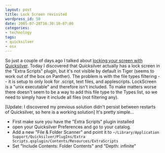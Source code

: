```yaml
---
layout: post
title: Lock Screen revisited
wordpress_id: 58
date: 2005-07-28T16:30:10-07:00
categories:
- technology
tags:
- quicksilver
- osx
---
```

So just a couple of days ago I talked about [locking your screen with Quicksilver][lockscreen].  Today I discovered that
Quicksilver actually has a lock screen in the "Extra Scripts" plugin, but it's not visible by default in Tiger (seems to
work out of the box on Panther).  The problem is with the file types filtering -- it is setup to only look for .script,
text files, and applescripts.  LockScreen is a "unix executable" and therefore isn't included.  To make matters worse
there doesn't seem to be a way to add this file type to the Types list, so we need to simply have it include all files
(not filtering any).

[Update: I discovered my previous solution didn't persist between restarts of Quicksilver, so here is a working
solution] It's pretty simple...

* First make sure you have the "Extra Scripts" plugin installed
* open your Quicksilver Preferences and go to your catalog.  
* Add a new "File & Folder Scanner" and point it to `~/Library/Application Support/Quicksilver/PlugIns/Extra
Scripts.qsplugin/Contents/Resources/ExtraScripts`
* Set "Include Contents: Folder Contents" and "Depth: infinite"

[lockscreen]: http://willnorris.com/2005/07/lock-screen
